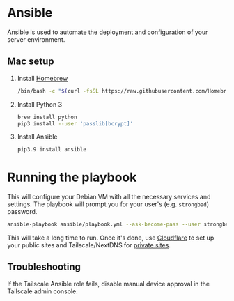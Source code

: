 # Ansible

Ansible is used to automate the deployment and configuration of your server environment.

## Mac setup

1. Install [Homebrew](https://brew.sh/)
    ```bash
    /bin/bash -c "$(curl -fsSL https://raw.githubusercontent.com/Homebrew/install/HEAD/install.sh)"
    ```
1. Install Python 3
    ```bash
    brew install python
    pip3 install --user 'passlib[bcrypt]'
    ```
1. Install Ansible
    ```bash
    pip3.9 install ansible
    ```

# Running the playbook

This will configure your Debian VM with all the necessary services and settings. The playbook will prompt you for your user's (e.g. `strongbad`) password.

```bash
ansible-playbook ansible/playbook.yml --ask-become-pass --user strongbad --inventory ansible/inventory/hosts.yml
```

This will take a long time to run. Once it's done, use [Cloudflare](./cloudflare.md) to set up your public sites and Tailscale/NextDNS for [private sites](./private.md).

## Troubleshooting

If the Tailscale Ansible role fails, disable manual device approval in the Tailscale admin console.
